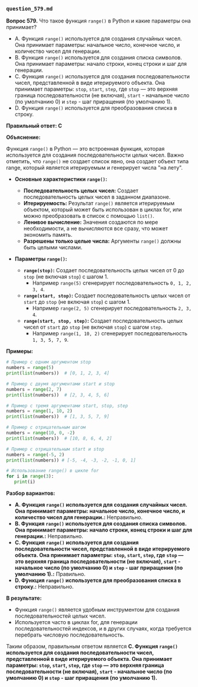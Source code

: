### `question_579.md`

**Вопрос 579.** Что такое функция `range()` в Python и какие параметры она принимает?

-  A.  Функция `range()` используется для создания случайных чисел. Она принимает параметры: начальное число, конечное число, и количество чисел для генерации.
-   B.  Функция `range()` используется для создания списка символов. Она принимает параметры: начало строки, конец строки и шаг для генерации.
-  C. Функция `range()` используется для создания последовательности чисел, представленной в виде итерируемого объекта. Она принимает параметры: `stop`, `start`, `step`, где `stop` — это верхняя граница последовательности (не включая),  `start` - начальное число (по умолчанию 0) и `step` - шаг приращения (по умолчанию 1).
-   D.  Функция `range()` используется для преобразования списка в строку.

**Правильный ответ: C**

**Объяснение:**

Функция `range()` в Python — это встроенная функция, которая используется для создания последовательности целых чисел. Важно отметить, что `range()` не создает список явно, она создает объект типа range, который является итерируемым и генерирует числа "на лету".

*   **Основные характеристики `range()`:**
    *   **Последовательность целых чисел:** Создает последовательность целых чисел в заданном диапазоне.
    *  **Итерируемость:** Результат `range()` является итерируемым объектом, который может быть использован в циклах for, или можно преобразовать в список с помощью `list()`.
    *  **Ленивое вычисление:** Значения создаются по мере необходимости, а не вычисляются все сразу, что может экономить память.
    *  **Разрешены только целые числа:** Аргументы `range()` должны быть целыми числами.

*   **Параметры `range()`:**
    *   **`range(stop)`:**  Создает последовательность целых чисел от 0 до `stop` (не включая `stop`) с шагом 1.
        *   Например `range(5)` сгенерирует последовательность `0, 1, 2, 3, 4`.
    *   **`range(start, stop)`:** Создает последовательность целых чисел от `start` до `stop` (не включая `stop`) с шагом 1.
         *   Например `range(2, 5)` сгенерирует последовательность `2, 3, 4`.
    *   **`range(start, stop, step)`:** Создает последовательность целых чисел от `start` до `stop` (не включая `stop`) с шагом `step`.
        *    Например `range(1, 10, 2)` сгенерирует последовательность `1, 3, 5, 7, 9`.

**Примеры:**

```python
# Пример с одним аргументом stop
numbers = range(5)
print(list(numbers))  # [0, 1, 2, 3, 4]

# Пример с двумя аргументами start и stop
numbers = range(2, 7)
print(list(numbers))  # [2, 3, 4, 5, 6]

# Пример с тремя аргументами start, stop, step
numbers = range(1, 10, 2)
print(list(numbers))  # [1, 3, 5, 7, 9]

# Пример с отрицательным шагом
numbers = range(10, 0, -2)
print(list(numbers))  # [10, 8, 6, 4, 2]

# Пример с отрицательным start и stop
numbers = range(-5, 2)
print(list(numbers)) # [-5, -4, -3, -2, -1, 0, 1]

# Использование range() в цикле for
for i in range(3):
   print(i)
```

**Разбор вариантов:**
*   **A. Функция `range()` используется для создания случайных чисел. Она принимает параметры: начальное число, конечное число, и количество чисел для генерации.:** Неправильно.
*   **B. Функция `range()` используется для создания списка символов. Она принимает параметры: начало строки, конец строки и шаг для генерации.:** Неправильно.
*  **C. Функция `range()` используется для создания последовательности чисел, представленной в виде итерируемого объекта. Она принимает параметры: `stop`, `start`, `step`, где `stop` — это верхняя граница последовательности (не включая),  `start` - начальное число (по умолчанию 0) и `step` - шаг приращения (по умолчанию 1).:** Правильно.
*   **D. Функция `range()` используется для преобразования списка в строку.:** Неправильно.

**В результате:**
*   Функция `range()` является удобным инструментом для создания последовательностей целых чисел.
*   Используется часто в циклах for, для генерации последовательностей индексов, и в других случаях, когда требуется перебрать числовую последовательность.

Таким образом, правильным ответом является **C. Функция `range()` используется для создания последовательности чисел, представленной в виде итерируемого объекта. Она принимает параметры: `stop`, `start`, `step`, где `stop` — это верхняя граница последовательности (не включая),  `start` - начальное число (по умолчанию 0) и `step` - шаг приращения (по умолчанию 1).**
